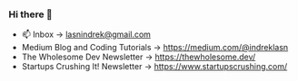### Hi there 👋

- 📫 Inbox → lasnindrek@gmail.com
- Medium Blog and Coding Tutorials → https://medium.com/@indreklasn
- The Wholesome Dev Newsletter → https://thewholesome.dev/
- Startups Crushing It! Newsletter → https://www.startupscrushing.com/
